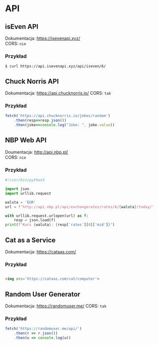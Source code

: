 # API

## isEven API

Dokumentacja: <https://isevenapi.xyz/>  
CORS: `nie`  

### Przykład
```shell
$ curl https://api.isevenapi.xyz/api/iseven/6/
```

## Chuck Norris API

Dokumentacja: <https://api.chucknorris.io/>
CORS: `tak`  

### Przykład
```javascript
fetch('https://api.chucknorris.io/jokes/random')
    .then(resp=>resp.json())
    .then(joke=>console.log("Joke: ", joke.value))
```

## NBP Web API

Doumentacja: <http://api.nbp.pl/>  
CORS: `nie`  

### Przykład
```python
#!/usr/bin/python3

import json
import urllib.request

waluta = 'EUR'
url = f'http://api.nbp.pl/api/exchangerates/rates/A/{waluta}/today/'

with urllib.request.urlopen(url) as f:
    resp = json.load(f)
print(f"Kurs {waluta}: {resp['rates'][0]['mid']}")
```

## Cat as a Service

Dokumentacja: <https://cataas.com/>

### Przykład
```html

<img src='https://cataas.com/cat/computer'>
```

## Random User Generator

Dokumentacja: <https://randomuser.me/>
CORS: `tak`

### Przykład
```javascript
fetch('https://randomuser.me/api/')
    .then(r => r.json())
    .then(u => console.log(u))
```


